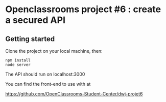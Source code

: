 # Openclassrooms project #6 : create a secured API

## Getting started

Clone the project on your local machine, then:

```
npm install
node server
```

The API should run on localhost:3000 

You can find the front-end to use with at 

https://github.com/OpenClassrooms-Student-Center/dwj-projet6
